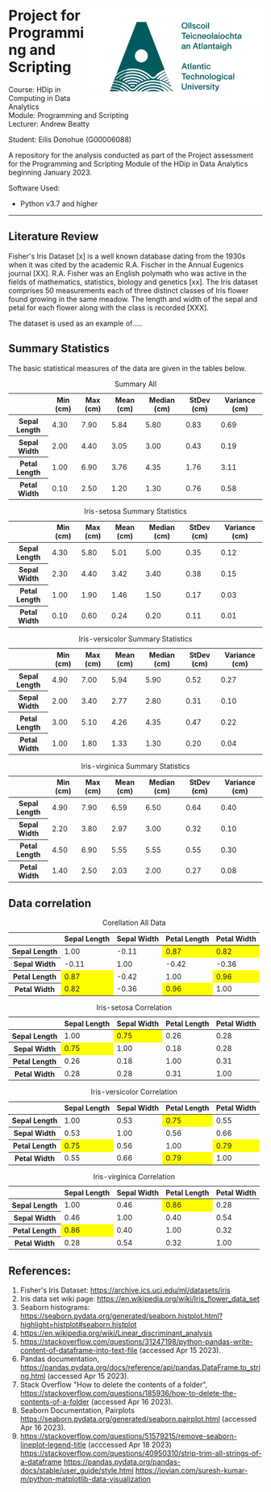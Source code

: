 <h1><img align="right" width="350" src="img/ATU-Logo-Full-RGB-Green.jpg"> Project for Programming and Scripting 
</h1>
<p> 
Course: HDip in Computing in Data Analytics <br>
Module: Programming and Scripting <br>
Lecturer: Andrew Beatty
    
Student: Eilis Donohue (G00006088)

A repository for the analysis conducted as part of the Project assessment for  the Programming and Scripting Module of the HDip in Data Analytics beginning January 2023. 

Software Used: 
 - Python v3.7 and higher  
 </p>

 - - -

## Literature Review
Fisher's Iris Dataset [x] is a well known database dating from the 1930s when it was cited by the academic R.A. Fischer in the Annual Eugenics journal [XX]. R.A. Fisher was an English polymath who was active in the fields of mathematics, statistics, biology and genetics [xx]. The Iris dataset comprises 50 measurements each of three distinct classes of Iris flower found growing in the same meadow. The length and width of the sepal and petal for each flower along with the class is recorded [XXX].

The dataset is used as an example of.....

## Summary Statistics
The basic statistical measures of the data are given in the tables below.  
<style type="text/css">
</style>
<table id="T_26ffb">
  <caption>Summary All</caption>
  <thead>
    <tr>
      <th class="blank level0" >&nbsp;</th>
      <th id="T_26ffb_level0_col0" class="col_heading level0 col0" >Min (cm)</th>
      <th id="T_26ffb_level0_col1" class="col_heading level0 col1" >Max (cm)</th>
      <th id="T_26ffb_level0_col2" class="col_heading level0 col2" >Mean (cm)</th>
      <th id="T_26ffb_level0_col3" class="col_heading level0 col3" >Median (cm)</th>
      <th id="T_26ffb_level0_col4" class="col_heading level0 col4" >StDev (cm)</th>
      <th id="T_26ffb_level0_col5" class="col_heading level0 col5" >Variance (cm)</th>
    </tr>
  </thead>
  <tbody>
    <tr>
      <th id="T_26ffb_level0_row0" class="row_heading level0 row0" >Sepal Length</th>
      <td id="T_26ffb_row0_col0" class="data row0 col0" >4.30</td>
      <td id="T_26ffb_row0_col1" class="data row0 col1" >7.90</td>
      <td id="T_26ffb_row0_col2" class="data row0 col2" >5.84</td>
      <td id="T_26ffb_row0_col3" class="data row0 col3" >5.80</td>
      <td id="T_26ffb_row0_col4" class="data row0 col4" >0.83</td>
      <td id="T_26ffb_row0_col5" class="data row0 col5" >0.69</td>
    </tr>
    <tr>
      <th id="T_26ffb_level0_row1" class="row_heading level0 row1" >Sepal Width</th>
      <td id="T_26ffb_row1_col0" class="data row1 col0" >2.00</td>
      <td id="T_26ffb_row1_col1" class="data row1 col1" >4.40</td>
      <td id="T_26ffb_row1_col2" class="data row1 col2" >3.05</td>
      <td id="T_26ffb_row1_col3" class="data row1 col3" >3.00</td>
      <td id="T_26ffb_row1_col4" class="data row1 col4" >0.43</td>
      <td id="T_26ffb_row1_col5" class="data row1 col5" >0.19</td>
    </tr>
    <tr>
      <th id="T_26ffb_level0_row2" class="row_heading level0 row2" >Petal Length</th>
      <td id="T_26ffb_row2_col0" class="data row2 col0" >1.00</td>
      <td id="T_26ffb_row2_col1" class="data row2 col1" >6.90</td>
      <td id="T_26ffb_row2_col2" class="data row2 col2" >3.76</td>
      <td id="T_26ffb_row2_col3" class="data row2 col3" >4.35</td>
      <td id="T_26ffb_row2_col4" class="data row2 col4" >1.76</td>
      <td id="T_26ffb_row2_col5" class="data row2 col5" >3.11</td>
    </tr>
    <tr>
      <th id="T_26ffb_level0_row3" class="row_heading level0 row3" >Petal Width</th>
      <td id="T_26ffb_row3_col0" class="data row3 col0" >0.10</td>
      <td id="T_26ffb_row3_col1" class="data row3 col1" >2.50</td>
      <td id="T_26ffb_row3_col2" class="data row3 col2" >1.20</td>
      <td id="T_26ffb_row3_col3" class="data row3 col3" >1.30</td>
      <td id="T_26ffb_row3_col4" class="data row3 col4" >0.76</td>
      <td id="T_26ffb_row3_col5" class="data row3 col5" >0.58</td>
    </tr>
  </tbody>
</table>




<style type="text/css">
</style>
<table id="T_8888e">
  <caption>Iris-setosa Summary Statistics</caption>
  <thead>
    <tr>
      <th class="blank level0" >&nbsp;</th>
      <th id="T_8888e_level0_col0" class="col_heading level0 col0" >Min (cm)</th>
      <th id="T_8888e_level0_col1" class="col_heading level0 col1" >Max (cm)</th>
      <th id="T_8888e_level0_col2" class="col_heading level0 col2" >Mean (cm)</th>
      <th id="T_8888e_level0_col3" class="col_heading level0 col3" >Median (cm)</th>
      <th id="T_8888e_level0_col4" class="col_heading level0 col4" >StDev (cm)</th>
      <th id="T_8888e_level0_col5" class="col_heading level0 col5" >Variance (cm)</th>
    </tr>
  </thead>
  <tbody>
    <tr>
      <th id="T_8888e_level0_row0" class="row_heading level0 row0" >Sepal Length</th>
      <td id="T_8888e_row0_col0" class="data row0 col0" >4.30</td>
      <td id="T_8888e_row0_col1" class="data row0 col1" >5.80</td>
      <td id="T_8888e_row0_col2" class="data row0 col2" >5.01</td>
      <td id="T_8888e_row0_col3" class="data row0 col3" >5.00</td>
      <td id="T_8888e_row0_col4" class="data row0 col4" >0.35</td>
      <td id="T_8888e_row0_col5" class="data row0 col5" >0.12</td>
    </tr>
    <tr>
      <th id="T_8888e_level0_row1" class="row_heading level0 row1" >Sepal Width</th>
      <td id="T_8888e_row1_col0" class="data row1 col0" >2.30</td>
      <td id="T_8888e_row1_col1" class="data row1 col1" >4.40</td>
      <td id="T_8888e_row1_col2" class="data row1 col2" >3.42</td>
      <td id="T_8888e_row1_col3" class="data row1 col3" >3.40</td>
      <td id="T_8888e_row1_col4" class="data row1 col4" >0.38</td>
      <td id="T_8888e_row1_col5" class="data row1 col5" >0.15</td>
    </tr>
    <tr>
      <th id="T_8888e_level0_row2" class="row_heading level0 row2" >Petal Length</th>
      <td id="T_8888e_row2_col0" class="data row2 col0" >1.00</td>
      <td id="T_8888e_row2_col1" class="data row2 col1" >1.90</td>
      <td id="T_8888e_row2_col2" class="data row2 col2" >1.46</td>
      <td id="T_8888e_row2_col3" class="data row2 col3" >1.50</td>
      <td id="T_8888e_row2_col4" class="data row2 col4" >0.17</td>
      <td id="T_8888e_row2_col5" class="data row2 col5" >0.03</td>
    </tr>
    <tr>
      <th id="T_8888e_level0_row3" class="row_heading level0 row3" >Petal Width</th>
      <td id="T_8888e_row3_col0" class="data row3 col0" >0.10</td>
      <td id="T_8888e_row3_col1" class="data row3 col1" >0.60</td>
      <td id="T_8888e_row3_col2" class="data row3 col2" >0.24</td>
      <td id="T_8888e_row3_col3" class="data row3 col3" >0.20</td>
      <td id="T_8888e_row3_col4" class="data row3 col4" >0.11</td>
      <td id="T_8888e_row3_col5" class="data row3 col5" >0.01</td>
    </tr>
  </tbody>
</table>




<style type="text/css">
</style>
<table id="T_92afe">
  <caption>Iris-versicolor Summary Statistics</caption>
  <thead>
    <tr>
      <th class="blank level0" >&nbsp;</th>
      <th id="T_92afe_level0_col0" class="col_heading level0 col0" >Min (cm)</th>
      <th id="T_92afe_level0_col1" class="col_heading level0 col1" >Max (cm)</th>
      <th id="T_92afe_level0_col2" class="col_heading level0 col2" >Mean (cm)</th>
      <th id="T_92afe_level0_col3" class="col_heading level0 col3" >Median (cm)</th>
      <th id="T_92afe_level0_col4" class="col_heading level0 col4" >StDev (cm)</th>
      <th id="T_92afe_level0_col5" class="col_heading level0 col5" >Variance (cm)</th>
    </tr>
  </thead>
  <tbody>
    <tr>
      <th id="T_92afe_level0_row0" class="row_heading level0 row0" >Sepal Length</th>
      <td id="T_92afe_row0_col0" class="data row0 col0" >4.90</td>
      <td id="T_92afe_row0_col1" class="data row0 col1" >7.00</td>
      <td id="T_92afe_row0_col2" class="data row0 col2" >5.94</td>
      <td id="T_92afe_row0_col3" class="data row0 col3" >5.90</td>
      <td id="T_92afe_row0_col4" class="data row0 col4" >0.52</td>
      <td id="T_92afe_row0_col5" class="data row0 col5" >0.27</td>
    </tr>
    <tr>
      <th id="T_92afe_level0_row1" class="row_heading level0 row1" >Sepal Width</th>
      <td id="T_92afe_row1_col0" class="data row1 col0" >2.00</td>
      <td id="T_92afe_row1_col1" class="data row1 col1" >3.40</td>
      <td id="T_92afe_row1_col2" class="data row1 col2" >2.77</td>
      <td id="T_92afe_row1_col3" class="data row1 col3" >2.80</td>
      <td id="T_92afe_row1_col4" class="data row1 col4" >0.31</td>
      <td id="T_92afe_row1_col5" class="data row1 col5" >0.10</td>
    </tr>
    <tr>
      <th id="T_92afe_level0_row2" class="row_heading level0 row2" >Petal Length</th>
      <td id="T_92afe_row2_col0" class="data row2 col0" >3.00</td>
      <td id="T_92afe_row2_col1" class="data row2 col1" >5.10</td>
      <td id="T_92afe_row2_col2" class="data row2 col2" >4.26</td>
      <td id="T_92afe_row2_col3" class="data row2 col3" >4.35</td>
      <td id="T_92afe_row2_col4" class="data row2 col4" >0.47</td>
      <td id="T_92afe_row2_col5" class="data row2 col5" >0.22</td>
    </tr>
    <tr>
      <th id="T_92afe_level0_row3" class="row_heading level0 row3" >Petal Width</th>
      <td id="T_92afe_row3_col0" class="data row3 col0" >1.00</td>
      <td id="T_92afe_row3_col1" class="data row3 col1" >1.80</td>
      <td id="T_92afe_row3_col2" class="data row3 col2" >1.33</td>
      <td id="T_92afe_row3_col3" class="data row3 col3" >1.30</td>
      <td id="T_92afe_row3_col4" class="data row3 col4" >0.20</td>
      <td id="T_92afe_row3_col5" class="data row3 col5" >0.04</td>
    </tr>
  </tbody>
</table>


<style type="text/css">
</style>
<table id="T_078da">
  <caption>Iris-virginica Summary Statistics</caption>
  <thead>
    <tr>
      <th class="blank level0" >&nbsp;</th>
      <th id="T_078da_level0_col0" class="col_heading level0 col0" >Min (cm)</th>
      <th id="T_078da_level0_col1" class="col_heading level0 col1" >Max (cm)</th>
      <th id="T_078da_level0_col2" class="col_heading level0 col2" >Mean (cm)</th>
      <th id="T_078da_level0_col3" class="col_heading level0 col3" >Median (cm)</th>
      <th id="T_078da_level0_col4" class="col_heading level0 col4" >StDev (cm)</th>
      <th id="T_078da_level0_col5" class="col_heading level0 col5" >Variance (cm)</th>
    </tr>
  </thead>
  <tbody>
    <tr>
      <th id="T_078da_level0_row0" class="row_heading level0 row0" >Sepal Length</th>
      <td id="T_078da_row0_col0" class="data row0 col0" >4.90</td>
      <td id="T_078da_row0_col1" class="data row0 col1" >7.90</td>
      <td id="T_078da_row0_col2" class="data row0 col2" >6.59</td>
      <td id="T_078da_row0_col3" class="data row0 col3" >6.50</td>
      <td id="T_078da_row0_col4" class="data row0 col4" >0.64</td>
      <td id="T_078da_row0_col5" class="data row0 col5" >0.40</td>
    </tr>
    <tr>
      <th id="T_078da_level0_row1" class="row_heading level0 row1" >Sepal Width</th>
      <td id="T_078da_row1_col0" class="data row1 col0" >2.20</td>
      <td id="T_078da_row1_col1" class="data row1 col1" >3.80</td>
      <td id="T_078da_row1_col2" class="data row1 col2" >2.97</td>
      <td id="T_078da_row1_col3" class="data row1 col3" >3.00</td>
      <td id="T_078da_row1_col4" class="data row1 col4" >0.32</td>
      <td id="T_078da_row1_col5" class="data row1 col5" >0.10</td>
    </tr>
    <tr>
      <th id="T_078da_level0_row2" class="row_heading level0 row2" >Petal Length</th>
      <td id="T_078da_row2_col0" class="data row2 col0" >4.50</td>
      <td id="T_078da_row2_col1" class="data row2 col1" >6.90</td>
      <td id="T_078da_row2_col2" class="data row2 col2" >5.55</td>
      <td id="T_078da_row2_col3" class="data row2 col3" >5.55</td>
      <td id="T_078da_row2_col4" class="data row2 col4" >0.55</td>
      <td id="T_078da_row2_col5" class="data row2 col5" >0.30</td>
    </tr>
    <tr>
      <th id="T_078da_level0_row3" class="row_heading level0 row3" >Petal Width</th>
      <td id="T_078da_row3_col0" class="data row3 col0" >1.40</td>
      <td id="T_078da_row3_col1" class="data row3 col1" >2.50</td>
      <td id="T_078da_row3_col2" class="data row3 col2" >2.03</td>
      <td id="T_078da_row3_col3" class="data row3 col3" >2.00</td>
      <td id="T_078da_row3_col4" class="data row3 col4" >0.27</td>
      <td id="T_078da_row3_col5" class="data row3 col5" >0.08</td>
    </tr>
  </tbody>
</table>


## Data correlation

<style type="text/css">
#T_7b98f_row0_col2, #T_7b98f_row0_col3, #T_7b98f_row2_col0, #T_7b98f_row2_col3, #T_7b98f_row3_col0, #T_7b98f_row3_col2 {
  background-color: yellow;
}
</style>
<table id="T_7b98f">
  <caption>Corellation All Data</caption>
  <thead>
    <tr>
      <th class="blank level0" >&nbsp;</th>
      <th id="T_7b98f_level0_col0" class="col_heading level0 col0" >Sepal Length</th>
      <th id="T_7b98f_level0_col1" class="col_heading level0 col1" >Sepal Width</th>
      <th id="T_7b98f_level0_col2" class="col_heading level0 col2" >Petal Length</th>
      <th id="T_7b98f_level0_col3" class="col_heading level0 col3" >Petal Width</th>
    </tr>
  </thead>
  <tbody>
    <tr>
      <th id="T_7b98f_level0_row0" class="row_heading level0 row0" >Sepal Length</th>
      <td id="T_7b98f_row0_col0" class="data row0 col0" >1.00</td>
      <td id="T_7b98f_row0_col1" class="data row0 col1" >-0.11</td>
      <td id="T_7b98f_row0_col2" class="data row0 col2" >0.87</td>
      <td id="T_7b98f_row0_col3" class="data row0 col3" >0.82</td>
    </tr>
    <tr>
      <th id="T_7b98f_level0_row1" class="row_heading level0 row1" >Sepal Width</th>
      <td id="T_7b98f_row1_col0" class="data row1 col0" >-0.11</td>
      <td id="T_7b98f_row1_col1" class="data row1 col1" >1.00</td>
      <td id="T_7b98f_row1_col2" class="data row1 col2" >-0.42</td>
      <td id="T_7b98f_row1_col3" class="data row1 col3" >-0.36</td>
    </tr>
    <tr>
      <th id="T_7b98f_level0_row2" class="row_heading level0 row2" >Petal Length</th>
      <td id="T_7b98f_row2_col0" class="data row2 col0" >0.87</td>
      <td id="T_7b98f_row2_col1" class="data row2 col1" >-0.42</td>
      <td id="T_7b98f_row2_col2" class="data row2 col2" >1.00</td>
      <td id="T_7b98f_row2_col3" class="data row2 col3" >0.96</td>
    </tr>
    <tr>
      <th id="T_7b98f_level0_row3" class="row_heading level0 row3" >Petal Width</th>
      <td id="T_7b98f_row3_col0" class="data row3 col0" >0.82</td>
      <td id="T_7b98f_row3_col1" class="data row3 col1" >-0.36</td>
      <td id="T_7b98f_row3_col2" class="data row3 col2" >0.96</td>
      <td id="T_7b98f_row3_col3" class="data row3 col3" >1.00</td>
    </tr>
  </tbody>
</table>




<style type="text/css">
#T_6fc16_row0_col1, #T_6fc16_row1_col0 {
  background-color: yellow;
}
</style>
<table id="T_6fc16">
  <caption>Iris-setosa Correlation</caption>
  <thead>
    <tr>
      <th class="blank level0" >&nbsp;</th>
      <th id="T_6fc16_level0_col0" class="col_heading level0 col0" >Sepal Length</th>
      <th id="T_6fc16_level0_col1" class="col_heading level0 col1" >Sepal Width</th>
      <th id="T_6fc16_level0_col2" class="col_heading level0 col2" >Petal Length</th>
      <th id="T_6fc16_level0_col3" class="col_heading level0 col3" >Petal Width</th>
    </tr>
  </thead>
  <tbody>
    <tr>
      <th id="T_6fc16_level0_row0" class="row_heading level0 row0" >Sepal Length</th>
      <td id="T_6fc16_row0_col0" class="data row0 col0" >1.00</td>
      <td id="T_6fc16_row0_col1" class="data row0 col1" >0.75</td>
      <td id="T_6fc16_row0_col2" class="data row0 col2" >0.26</td>
      <td id="T_6fc16_row0_col3" class="data row0 col3" >0.28</td>
    </tr>
    <tr>
      <th id="T_6fc16_level0_row1" class="row_heading level0 row1" >Sepal Width</th>
      <td id="T_6fc16_row1_col0" class="data row1 col0" >0.75</td>
      <td id="T_6fc16_row1_col1" class="data row1 col1" >1.00</td>
      <td id="T_6fc16_row1_col2" class="data row1 col2" >0.18</td>
      <td id="T_6fc16_row1_col3" class="data row1 col3" >0.28</td>
    </tr>
    <tr>
      <th id="T_6fc16_level0_row2" class="row_heading level0 row2" >Petal Length</th>
      <td id="T_6fc16_row2_col0" class="data row2 col0" >0.26</td>
      <td id="T_6fc16_row2_col1" class="data row2 col1" >0.18</td>
      <td id="T_6fc16_row2_col2" class="data row2 col2" >1.00</td>
      <td id="T_6fc16_row2_col3" class="data row2 col3" >0.31</td>
    </tr>
    <tr>
      <th id="T_6fc16_level0_row3" class="row_heading level0 row3" >Petal Width</th>
      <td id="T_6fc16_row3_col0" class="data row3 col0" >0.28</td>
      <td id="T_6fc16_row3_col1" class="data row3 col1" >0.28</td>
      <td id="T_6fc16_row3_col2" class="data row3 col2" >0.31</td>
      <td id="T_6fc16_row3_col3" class="data row3 col3" >1.00</td>
    </tr>
  </tbody>
</table>




<style type="text/css">
#T_6f7ec_row0_col2, #T_6f7ec_row2_col0, #T_6f7ec_row2_col3, #T_6f7ec_row3_col2 {
  background-color: yellow;
}
</style>
<table id="T_6f7ec">
  <caption>Iris-versicolor Correlation</caption>
  <thead>
    <tr>
      <th class="blank level0" >&nbsp;</th>
      <th id="T_6f7ec_level0_col0" class="col_heading level0 col0" >Sepal Length</th>
      <th id="T_6f7ec_level0_col1" class="col_heading level0 col1" >Sepal Width</th>
      <th id="T_6f7ec_level0_col2" class="col_heading level0 col2" >Petal Length</th>
      <th id="T_6f7ec_level0_col3" class="col_heading level0 col3" >Petal Width</th>
    </tr>
  </thead>
  <tbody>
    <tr>
      <th id="T_6f7ec_level0_row0" class="row_heading level0 row0" >Sepal Length</th>
      <td id="T_6f7ec_row0_col0" class="data row0 col0" >1.00</td>
      <td id="T_6f7ec_row0_col1" class="data row0 col1" >0.53</td>
      <td id="T_6f7ec_row0_col2" class="data row0 col2" >0.75</td>
      <td id="T_6f7ec_row0_col3" class="data row0 col3" >0.55</td>
    </tr>
    <tr>
      <th id="T_6f7ec_level0_row1" class="row_heading level0 row1" >Sepal Width</th>
      <td id="T_6f7ec_row1_col0" class="data row1 col0" >0.53</td>
      <td id="T_6f7ec_row1_col1" class="data row1 col1" >1.00</td>
      <td id="T_6f7ec_row1_col2" class="data row1 col2" >0.56</td>
      <td id="T_6f7ec_row1_col3" class="data row1 col3" >0.66</td>
    </tr>
    <tr>
      <th id="T_6f7ec_level0_row2" class="row_heading level0 row2" >Petal Length</th>
      <td id="T_6f7ec_row2_col0" class="data row2 col0" >0.75</td>
      <td id="T_6f7ec_row2_col1" class="data row2 col1" >0.56</td>
      <td id="T_6f7ec_row2_col2" class="data row2 col2" >1.00</td>
      <td id="T_6f7ec_row2_col3" class="data row2 col3" >0.79</td>
    </tr>
    <tr>
      <th id="T_6f7ec_level0_row3" class="row_heading level0 row3" >Petal Width</th>
      <td id="T_6f7ec_row3_col0" class="data row3 col0" >0.55</td>
      <td id="T_6f7ec_row3_col1" class="data row3 col1" >0.66</td>
      <td id="T_6f7ec_row3_col2" class="data row3 col2" >0.79</td>
      <td id="T_6f7ec_row3_col3" class="data row3 col3" >1.00</td>
    </tr>
  </tbody>
</table>




<style type="text/css">
#T_cc659_row0_col2, #T_cc659_row2_col0 {
  background-color: yellow;
}
</style>
<table id="T_cc659">
  <caption>Iris-virginica Correlation</caption>
  <thead>
    <tr>
      <th class="blank level0" >&nbsp;</th>
      <th id="T_cc659_level0_col0" class="col_heading level0 col0" >Sepal Length</th>
      <th id="T_cc659_level0_col1" class="col_heading level0 col1" >Sepal Width</th>
      <th id="T_cc659_level0_col2" class="col_heading level0 col2" >Petal Length</th>
      <th id="T_cc659_level0_col3" class="col_heading level0 col3" >Petal Width</th>
    </tr>
  </thead>
  <tbody>
    <tr>
      <th id="T_cc659_level0_row0" class="row_heading level0 row0" >Sepal Length</th>
      <td id="T_cc659_row0_col0" class="data row0 col0" >1.00</td>
      <td id="T_cc659_row0_col1" class="data row0 col1" >0.46</td>
      <td id="T_cc659_row0_col2" class="data row0 col2" >0.86</td>
      <td id="T_cc659_row0_col3" class="data row0 col3" >0.28</td>
    </tr>
    <tr>
      <th id="T_cc659_level0_row1" class="row_heading level0 row1" >Sepal Width</th>
      <td id="T_cc659_row1_col0" class="data row1 col0" >0.46</td>
      <td id="T_cc659_row1_col1" class="data row1 col1" >1.00</td>
      <td id="T_cc659_row1_col2" class="data row1 col2" >0.40</td>
      <td id="T_cc659_row1_col3" class="data row1 col3" >0.54</td>
    </tr>
    <tr>
      <th id="T_cc659_level0_row2" class="row_heading level0 row2" >Petal Length</th>
      <td id="T_cc659_row2_col0" class="data row2 col0" >0.86</td>
      <td id="T_cc659_row2_col1" class="data row2 col1" >0.40</td>
      <td id="T_cc659_row2_col2" class="data row2 col2" >1.00</td>
      <td id="T_cc659_row2_col3" class="data row2 col3" >0.32</td>
    </tr>
    <tr>
      <th id="T_cc659_level0_row3" class="row_heading level0 row3" >Petal Width</th>
      <td id="T_cc659_row3_col0" class="data row3 col0" >0.28</td>
      <td id="T_cc659_row3_col1" class="data row3 col1" >0.54</td>
      <td id="T_cc659_row3_col2" class="data row3 col2" >0.32</td>
      <td id="T_cc659_row3_col3" class="data row3 col3" >1.00</td>
    </tr>
  </tbody>
</table>








## References:
1. Fisher's Iris Dataset: https://archive.ics.uci.edu/ml/datasets/iris
2. Iris data set wiki page: https://en.wikipedia.org/wiki/Iris_flower_data_set
3. Seaborn histograms: https://seaborn.pydata.org/generated/seaborn.histplot.html?highlight=histplot#seaborn.histplot
4. https://en.wikipedia.org/wiki/Linear_discriminant_analysis
5. https://stackoverflow.com/questions/31247198/python-pandas-write-content-of-dataframe-into-text-file (accessed Apr 15 2023).
6. Pandas documentation, https://pandas.pydata.org/docs/reference/api/pandas.DataFrame.to_string.html (accessed Apr 15 2023).
7. Stack Overflow "How to delete the contents of a folder", https://stackoverflow.com/questions/185936/how-to-delete-the-contents-of-a-folder (accessed Apr 16 2023).
8. Seaborn Documentation, Pairplots https://seaborn.pydata.org/generated/seaborn.pairplot.html (accessed Apr 16 2023).
9. https://stackoverflow.com/questions/51579215/remove-seaborn-lineplot-legend-title (acccessed Apr 18 2023)
https://stackoverflow.com/questions/40950310/strip-trim-all-strings-of-a-dataframe
https://pandas.pydata.org/pandas-docs/stable/user_guide/style.html
https://jovian.com/suresh-kumar-m/python-matplotlib-data-visualization